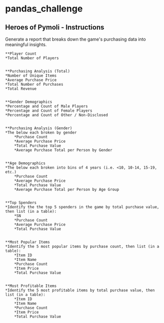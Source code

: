# pandas_challenge

## Heroes of Pymoli - Instructions

Generate a report that breaks down the game's purchasing data into meaningful insights.

	**Player Count
	*Total Number of Players


	**Purchasing Analysis (Total)
	*Number of Unique Items
	*Average Purchase Price
	*Total Number of Purchases
	*Total Revenue


	**Gender Demographics
	*Percentage and Count of Male Players
	*Percentage and Count of Female Players
	*Percentage and Count of Other / Non-Disclosed


	**Purchasing Analysis (Gender)
	*The below each broken by gender
		*Purchase Count
		*Average Purchase Price
		*Total Purchase Value
		*Average Purchase Total per Person by Gender


	**Age Demographics
	*The below each broken into bins of 4 years (i.e. <10, 10-14, 15-19, etc.)
		*Purchase Count
		*Average Purchase Price
		*Total Purchase Value
		*Average Purchase Total per Person by Age Group


	**Top Spenders
	*Identify the the top 5 spenders in the game by total purchase value, then list (in a table):
		*SN
		*Purchase Count
		*Average Purchase Price
		*Total Purchase Value


	**Most Popular Items
	*Identify the 5 most popular items by purchase count, then list (in a table):
		*Item ID
		*Item Name
		*Purchase Count
		*Item Price
		*Total Purchase Value


	**Most Profitable Items
	*Identify the 5 most profitable items by total purchase value, then list (in a table):
		*Item ID
		*Item Name
		*Purchase Count
		*Item Price
		*Total Purchase Value